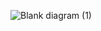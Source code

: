 ![Blank diagram (1)](https://user-images.githubusercontent.com/86239697/146961752-e6c1faf3-5266-4e8f-abec-fe05ba8045a6.jpeg)
